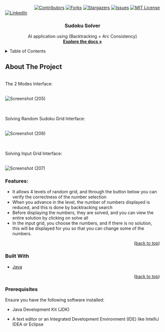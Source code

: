 <a name="readme-top"></a>

<!-- PROJECT SHIELDS -->
&nbsp; &nbsp; &nbsp; &nbsp; &nbsp; &nbsp; &nbsp; &nbsp; &nbsp; &nbsp; &nbsp; &nbsp;
[![Contributors][contributors-shield]][contributors-url]
[![Forks][forks-shield]][forks-url]
[![Stargazers][stars-shield]][stars-url]
[![Issues][issues-shield]][issues-url]
[![MIT License][license-shield]][license-url]
[![LinkedIn][linkedin-shield]][linkedin-url]



<!-- PROJECT LOGO -->
<div align="center">
  <h3 align="center">Sudoku Solver</h3>

  <p align="center">
    AI application using (Backtracking + Arc Consistency)
    <br />
    <a href="https://github.com/Arsany-Osama/Sudoku-Solver-Java/tree/master"><strong>Explore the docs »</strong></a>
  </p>
</div>



<!-- TABLE OF CONTENTS -->
<details>
  <summary>Table of Contents</summary>
  <ol>
    <li>
      <a href="#about-the-project">About The Project</a>
      <ul>
        <li><a href="#built-with">Built With</a></li>
      </ul>
    </li>
    <li>
      <a href="#getting-started">Getting Started</a>
      <ul>
        <li><a href="#prerequisites">Prerequisites</a></li>
      </ul>
    </li>
  </ol>
</details>



<!-- ABOUT THE PROJECT -->

## About The Project
</br>
The 2 Modes Interface:
</br></br>

![Screenshot (205)](https://github.com/Arsany-Osama/Sudoku-Solver-Java/assets/160052013/27551ac6-09b6-4a41-9d12-02167ed21e27)

</br></br>
Solving Random Sudoku Grid Interface:
</br></br>

![Screenshot (206)](https://github.com/Arsany-Osama/Sudoku-Solver-Java/assets/160052013/4e112238-3f42-49f0-a0e3-5813f8a9fbcf)

</br></br>
Solving Input Grid Interface:
</br></br>

![Screenshot (207)](https://github.com/Arsany-Osama/Sudoku-Solver-Java/assets/160052013/98a258fd-5684-443b-986e-1fc689ecccd4)

### Features:
- It allows 4 levels of random grid, and through the button below you can verify the correctness of the number selection
- When you advance in the level, the number of numbers displayed is reduced, and this is done by backtracking search
- Before displaying the numbers, they are solved, and you can view the entire solution by clicking on solve all
- In the input grid, you choose the numbers, and if there is no solution, this will be displayed for you so that you can change some of the numbers.
<p align="right">(<a href="#readme-top">back to top</a>)</p>



### Built With

* [Java](https://www.oracle.com/java/)

<p align="right">(<a href="#readme-top">back to top</a>)</p>

### Prerequisites

Ensure you have the following software installed:
* Java Development Kit (JDK)
* A text editor or an Integrated Development Environment (IDE) like IntelliJ IDEA or Eclipse

  [contributors-shield]: https://img.shields.io/github/contributors/Arsany-Osama/Sudoku-Solver-Java.svg?style=for-the-badge
[contributors-url]: https://github.com/Arsany-Osama/Sudoku-Solver-Java/graphs/contributors
[forks-shield]: https://img.shields.io/github/forks/Arsany-Osama/Sudoku-Solver-Java.svg?style=for-the-badge
[forks-url]: https://github.com/Arsany-Osama/Sudoku-Solver-Java/network/members
[stars-shield]: https://img.shields.io/github/stars/Arsany-Osama/Sudoku-Solver-Java.svg?style=for-the-badge
[stars-url]: https://github.com/Arsany-Osama/Sudoku-Solver-Java/stargazers
[issues-shield]: https://img.shields.io/github/issues/Arsany-Osama/Sudoku-Solver-Java.svg?style=for-the-badge
[issues-url]: https://github.com/Arsany-Osama/Sudoku-Solver-Java/issues
[license-shield]: https://img.shields.io/github/license/Arsany-Osama/Sudoku-Solver-Java.svg?style=for-the-badge
[license-url]: https://github.com/Arsany-Osama/Sudoku-Solver-Java/blob/master/LICENSE
[linkedin-shield]: https://img.shields.io/badge/-LinkedIn-black.svg?style=for-the-badge&logo=linkedin&colorB=555
[linkedin-url]: https://linkedin.com/in/arsany-osama-446942264
